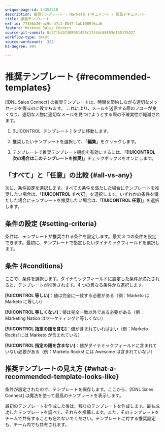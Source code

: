 ```yaml
---
unique-page-id: 14352510
description: 推奨テンプレート - Marketo ドキュメント - 製品ドキュメント
title: 推奨テンプレート
exl-id: 77356b26-ac9d-47c3-8547-1ab1009f6ca6
feature: Marketo Sales Connect
source-git-commit: 0d37fbdb7d08901458c1744dc68893e155176327
workflow-type: tm+mt
source-wordcount: '322'
ht-degree: 90%

---
```


# 推奨テンプレート {#recommended-templates}

[!DNL Sales Connect] の推奨テンプレートは、時間を節約しながら適切なメッセージを得るのに役立ちます。 これにより、メールを送信する際のフローが良くなり、適切な人物に適切なメールを見つけようとする際の不確実性が軽減されます。

1. [!UICONTROL &#x200B; テンプレート &#x200B;] タブに移動します。

1. 推奨したいテンプレートを選択して、「**編集**」をクリックします。

1. テンプレートで推奨テンプレート機能を有効にするには、「**[!UICONTROL 次の場合はこのテンプレートを推奨]**」チェックボックスをオンにします。

## 「すべて」と「任意」の比較 {#all-vs-any}

次に、条件設定を選択します。すべての条件を満たした場合にテンプレートを推奨したい場合は、「**[!UICONTROL すべて]**」を選択します。いずれかの条件を満たした場合にテンプレートを推奨したい場合は、「**[!UICONTROL 任意]**」を選択します。

## 条件の設定 {#setting-criteria}

条件は、テンプレートが推奨される条件を設定します。最大 3 つの条件を設定できます。最初に、テンプレートで指定したいダイナミックフィールドを選択します。

## 条件 {#conditions}

ここで、条件を選択します。ダイナミックフィールドに設定した条件が満たされると、テンプレートが推奨されます。4 つの異なる条件から選択します。

**[!UICONTROL 等しい]**：値は完全に一致する必要がある（例：Marketo は Marketo に等しい）

**[!UICONTROL 等しくない]**：値は完全一致以外である必要がある（例：Marketing Nation はマーケティングと等しくない）

**[!UICONTROL 指定の語を含む]**：値が含まれていればよい（例：Marketo Rocks! には Marketo が含まれている）

**[!UICONTROL 指定の語を含まない]**：値がダイナミックフィールドに含まれていない必要がある（例：Marketo Rocks! には Awesome は含まれていない）

## 推奨テンプレートの見え方 {#what-a-recommended-template-looks-like}

条件が設定されたので、テンプレートを保存します。ここから、[!DNL Sales Connect] は魔法を使って最高のテンプレートを表示します。

最初のテンプレートを作成した後は、残りのテンプレートを作成します。最も成功したテンプレートを調べて、それらを推薦します。また、そのテンプレートをチームで共有することも忘れないでください。テンプレートに対する推奨設定も、チーム内でも共有されます。
